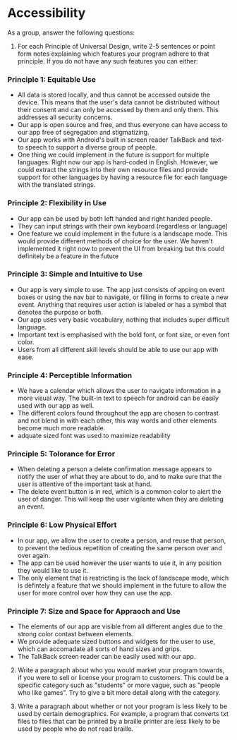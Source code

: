 # Accessibility

As a group, answer the following questions:

1. For each Principle of Universal Design, write 2-5 sentences or point form notes explaining which features your program adhere to that principle. If you do not have any such features you can either:

### Principle 1: Equitable Use

- All data is stored locally, and thus cannot be accessed outside the device. This means that the user's data cannot be distributed without their consent and can only be accessed by them and only them. This addresses all security concerns.
- Our app is open source and free, and thus everyone can have access to our app free of segregation and stigmatizing.
- Our app works with Android's built in screen reader TalkBack and text-to speech to support a diverse group of people. 
- One thing we could implement in the future is support for multiple languages. Right now our app is hard-coded in English. However, we could extract the strings into their own resource files and provide support for other languages by having a resource file for each language with the translated strings.

### Principle 2: Flexibility in Use

- Our app can be used by both left handed and right handed people.
- They can input strings with their own keyboard (regardless or language)
- One feature we could implement in the future is a landscape mode. This would provide different methods of choice for the user. We haven't implemented it right now to prevent the UI from breaking but this could definitely be a feature in the future

### Principle 3: Simple and Intuitive to Use

- Our app is very simple to use. The app just consists of apping on event boxes or using the nav bar to navigate, or filling in forms to create a new event. Anything that requires user action is labeled or has a symbol that denotes the purpose or both.
- Our app uses very basic vocabulary, nothing that includes super difficult language.
- Important text is emphasised with the bold font, or font size, or even font color.
- Users from all different skill levels should be able to use our app with ease.

### Principle 4: Perceptible Information

- We have a calendar which allows the user to navigate information in a more visual way. The built-in text to speech for android can be easily used with our app as well.
- The different colors found throughout the app are chosen to contrast and not blend in with each other, this way words and other elements become much more readable.
- adquate sized font was used to maximize readability

### Principle 5: Tolorance for Error

- When deleting a person a delete confirmation message appears to notify the user of what they are about to do, and to make sure that the user is attentive of the important task at hand.
- The delete event button is in red, which is a common color to alert the user of danger. This will keep the user vigilante when they are deleting an event.

### Principle 6: Low Physical Effort

- In our app, we allow the user to create a person, and reuse that person, to prevent the tedious repetition of creating the same person over and over again.
- The app can be used however the user wants to use it, in any position they would like to use it.
- The only element that is restricting is the lack of landscape mode, which is defintely a feature that we should implement in the future to allow the user for more control over how they can use the app.

### Principle 7: Size and Space for Appraoch and Use

- The elements of our app are visible from all different angles due to the strong color contast between elements.
- We provide adequate sized buttons and widgets for the user to use, which can accomadate all sorts of hand sizes and grips.
- The TalkBack screen reader can be easily used with our app.


2. Write a paragraph about who you would market your program towards, if you were to sell or license your program to customers. This could be a specific category such as "students" or more vague, such as "people who like games". Try to give a bit more detail along with the category.

3. Write a paragraph about whether or not your program is less likely to be used by certain demographics. For example, a program that converts txt files to files that can be printed by a braille printer are less likely to be used by people who do not read braille.
